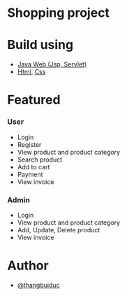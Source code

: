 # Shopping project

# Build using
- [Java Web (Jsp, Servlet)]()
- [Html](), [Css]()

# Featured

### User
- Login
- Register
- View product and product category
- Search product
- Add to cart
- Payment
- View invoice

### Admin 
- Login
- View product and product category
- Add, Update, Delete product 
- View invoice

# Author
- [@thangbuiduc](https://github.com/buithangart04)

